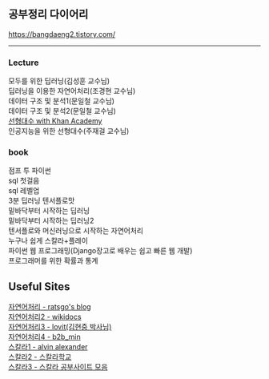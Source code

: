 ## 공부정리 다이어리

https://bangdaeng2.tistory.com/

<hr>

### Lecture
모두를 위한 딥러닝(김성훈 교수님)<br>
딥러닝을 이용한 자연어처리(조경현 교수님)<br>
데이터 구조 및 분석1(문일철 교수님)<br>
데이터 구조 및 분석2(문일철 교수님)<br>
[선형대수 with Khan Academy](https://bangdaeng2.tistory.com/category/Lecture/%EC%84%A0%ED%98%95%EB%8C%80%EC%88%98%20with%20Khan%20Academy)<br>
인공지능을 위한 선형대수(주재걸 교수님)<br>

### book
점프 투 파이썬<br>
sql 첫걸음<br>
sql 레벨업<br>
3분 딥러닝 텐서플로맛<br>
밑바닥부터 시작하는 딥러닝<br>
밑바닥부터 시작하는 딥러닝2<br>
텐서플로와 머신러닝으로 시작하는 자연어처리<br>
누구나 쉽게 스칼라+플레이<br>
파이썬 웹 프로그래밍(Django장고로 배우는 쉽고 빠른 웹 개발)<br>
프로그래머를 위한 확률과 통계<br>
## Useful Sites
[자연어처리 - ratsgo's blog](https://ratsgo.github.io/)<br>
[자연어처리2 - wikidocs](https://wikidocs.net/book/2155)<br>
[자연어처리3 - lovit(김현중 박사님)](https://lovit.github.io/navigator)<br>
[자연어처리4 - b2b_min](https://bab2min.tistory.com/)<br>
[스칼라1 - alvin alexander](https://alvinalexander.com/scala/functional-programming-simplified-book/)<br>
[스칼라2 - 스칼라학교](https://twitter.github.io/scala_school/ko/index.html)<br>
[스칼라3 - 스칼라 공부사이트 모음](https://118k.tistory.com/705)<br>
